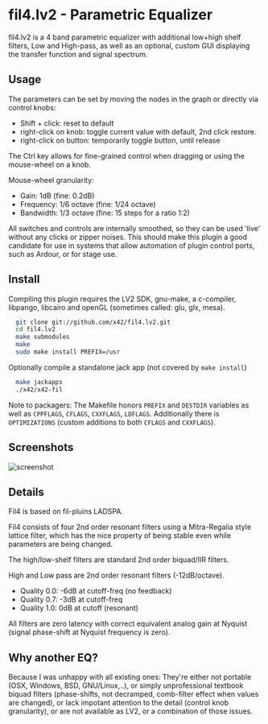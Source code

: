 fil4.lv2 - Parametric Equalizer
===============================

fil4.lv2 is a 4 band parametric equalizer with additional low+high shelf
filters, Low and High-pass, as well as an optional, custom GUI displaying
the transfer function and signal spectrum.


Usage
-----

The parameters can be set by moving the nodes in the graph or directly
via control knobs:

*   Shift + click: reset to default
*   right-click on knob: toggle current value with default, 2nd click restore.
*   right-click on button: temporarily toggle button, until release

The Ctrl key allows for fine-grained control when dragging or
using the mouse-wheel on a knob.

Mouse-wheel granularity:
*   Gain: 1dB (fine: 0.2dB)
*   Frequency: 1/6 octave (fine: 1/24 octave)
*   Bandwidth: 1/3 octave (fine: 15 steps for a ratio 1:2)

All switches and controls are internally smoothed, so they can be
used 'live' without any clicks or zipper noises. This should make
this plugin a good candidate for use in systems that allow automation
of plugin control ports, such as Ardour, or for stage use.


Install
-------

Compiling this plugin requires the LV2 SDK, gnu-make, a c-compiler,
libpango, libcairo and openGL (sometimes called: glu, glx, mesa).

```bash
  git clone git://github.com/x42/fil4.lv2.git
  cd fil4.lv2
  make submodules
  make
  sudo make install PREFIX=/usr
```

Optionally compile a standalone jack app (not covered by `make install`)
```bash
  make jackapps
  ./x42/x42-fil
```

Note to packagers: The Makefile honors `PREFIX` and `DESTDIR` variables as well
as `CPPFLAGS`, `CFLAGS`, `CXXFLAGS`, `LDFLAGS`.
Additionally there is `OPTIMIZATIONS` (custom additions to both `CFLAGS` and `CXXFLAGS`).


Screenshots
-----------

![screenshot](https://raw.github.com/x42/fil4.lv2/master/img/fil4_v2.png "Fil4 GUI")


Details
-------

Fil4 is based on fil-pluins LADSPA.

Fil4 consists of four 2nd order resonant filters using a Mitra-Regalia
style lattice filter, which has the nice property of being stable
even while parameters are being changed.

The high/low-shelf filters are standard 2nd order biquad/IIR filters.

High and Low pass are 2nd order resonant filters (-12dB/octave).
*   Quality 0.0: -6dB at cutoff-freq (no feedback)
*   Quality 0.7: -3dB at cutoff-freq
*   Quality 1.0:  0dB at cutoff (resonant)

All filters are zero latency with correct equivalent analog gain at Nyquist
(signal phase-shift at Nyquist frequency is zero).


Why another EQ?
---------------

Because I was unhappy with all existing ones: They're either not portable
(OSX, Windows, BSD, GNU/Linux,..), or simply unprofessional textbook biquad
filters (phase-shifts, not decramped, comb-filter effect when values are
changed), or lack impotant attention to the detail (control knob granularity),
or are not available as LV2, or a combination of those issues.

